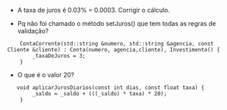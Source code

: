 - A taxa de juros é 0.03% = 0.0003. Corrigir o cálculo.

- Pq não foi chamado o método setJuros() que tem todas as regras de validação?

```
    ContaCorrente(std::string &numero, std::string &agencia, const Cliente &cliente) : Conta(numero, agencia,cliente), Investimento() {
        _taxaDeJuros = 3;
    }
```

- O que é o valor 20?

```
   void aplicarJurosDiarios(const int dias, const float taxa) {
        _saldo = _saldo + (((_saldo) * taxa) * 20);
    }
```
